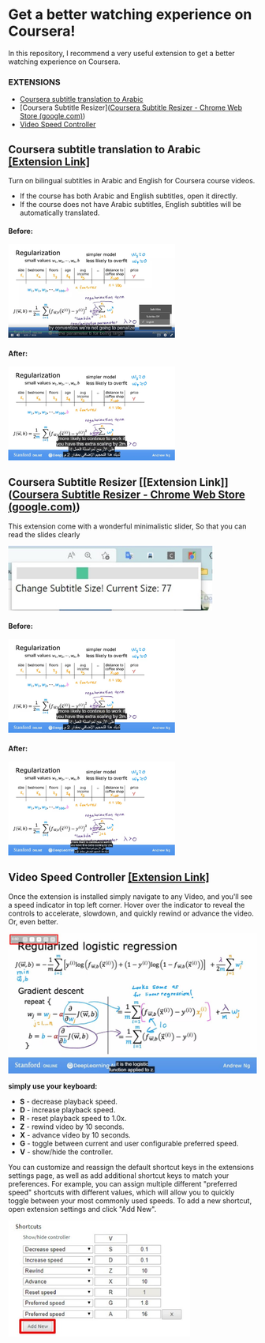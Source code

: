 

# Get a better watching experience on Coursera!

In this repository, I recommend a very useful extension to get a better watching experience on Coursera.

### EXTENSIONS

- [Coursera subtitle translation to Arabic](https://github.com/imAbdelhadi/coursera-subtitle-translation-arabic)
- [Coursera Subtitle Resizer]([Coursera Subtitle Resizer - Chrome Web Store (google.com)](https://chrome.google.com/webstore/detail/coursera-subtitle-resizer/eaiabkjipjhalikppkkjoeefjnphgbpe))
- [Video Speed Controller](https://chrome.google.com/webstore/detail/video-speed-controller/nffaoalbilbmmfgbnbgppjihopabppdk)

## Coursera subtitle translation to Arabic [[Extension Link]](https://github.com/imAbdelhadi/coursera-subtitle-translation-arabic)

Turn on bilingual subtitles in Arabic and English for Coursera course videos.

- If the course has both Arabic and English subtitles, open it directly.
- If the course does not have Arabic subtitles, English subtitles will be automatically translated.

#### Before:

<img src="1.jpg" alt="Screenshot_1" style="zoom: 33%;" />

#### After:

<img src="2.jpg" alt="Screenshot_2" style="zoom: 33%;" />



## Coursera Subtitle Resizer [[Extension Link]]([Coursera Subtitle Resizer - Chrome Web Store (google.com)](https://chrome.google.com/webstore/detail/coursera-subtitle-resizer/eaiabkjipjhalikppkkjoeefjnphgbpe))

This extension come with a wonderful minimalistic slider, So that you can read the slides clearly

<img src="3.jpg" alt="Screenshot_7" style="zoom: 80%;" />

#### Before:

<img src="2.jpg" alt="Screenshot_2" style="zoom: 33%;" />

#### After:

<img src="4.jpg" alt="Screenshot_4" style="zoom:33%;" />



## Video Speed Controller [[Extension Link]](https://chrome.google.com/webstore/detail/video-speed-controller/nffaoalbilbmmfgbnbgppjihopabppdk)

Once the extension is installed simply navigate to any Video, and you'll see a speed indicator in top left corner. Hover over the indicator to reveal the controls to accelerate, slowdown, and quickly rewind or advance the video. Or, even better.

<img src="5.jpg" alt="Screenshot_8" style="zoom: 67%;" />

 **simply use your keyboard:**

- **S** - decrease playback speed.
- **D** - increase playback speed.
- **R** - reset playback speed to 1.0x.
- **Z** - rewind video by 10 seconds.
- **X** - advance video by 10 seconds.
- **G** - toggle between current and user configurable preferred speed.
- **V** - show/hide the controller.

You can customize and reassign the default shortcut keys in the extensions settings page, as well as add additional shortcut keys to match your preferences. For example, you can assign multiple different "preferred speed" shortcuts with different values, which will allow you to quickly toggle between your most commonly used speeds. To add a new shortcut, open extension settings and click "Add New".

<img src="6.jpg" alt="Screenshot_9" style="zoom: 67%;" />